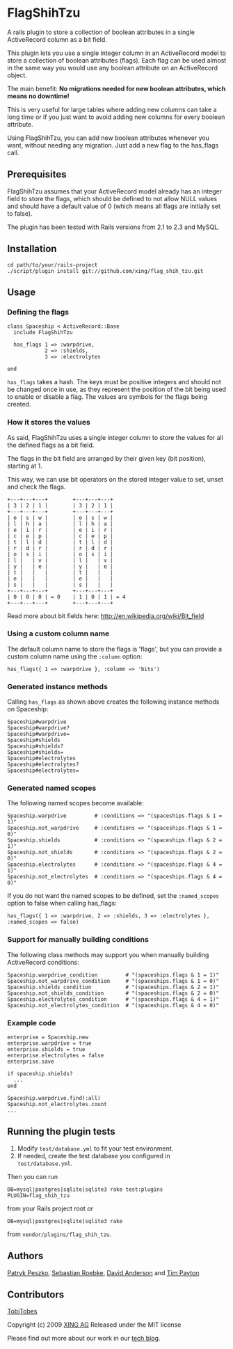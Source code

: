 # FlagShihTzu

A rails plugin to store a collection of boolean attributes in a single 
ActiveRecord column as a bit field.

This plugin lets you use a single integer column in an ActiveRecord model
to store a collection of boolean attributes (flags). Each flag can be used 
almost in the same way you would use any boolean attribute on an 
ActiveRecord object.

The main benefit: 
**No migrations needed for new boolean attributes, which means no downtime!**

This is very useful for large tables where adding new columns can take 
a long time or if you just want to avoid adding new columns for every
boolean attribute.

Using FlagShihTzu, you can add new boolean attributes whenever you want, 
without needing any migration. Just add a new flag to the has_flags call.


## Prerequisites

FlagShihTzu assumes that your ActiveRecord model already has an integer field 
to store the flags, which should be defined to not allow NULL values and 
should have a default value of 0 (which means all flags are initially set to 
false).

The plugin has been tested with Rails versions from 2.1 to 2.3 and MySQL.


## Installation

    cd path/to/your/rails-project
    ./script/plugin install git://github.com/xing/flag_shih_tzu.git


## Usage

### Defining the flags

    class Spaceship < ActiveRecord::Base
      include FlagShihTzu

      has_flags 1 => :warpdrive,
                2 => :shields,
                3 => :electrolytes

    end

`has_flags` takes a hash. The keys must be positive integers and should not 
be changed once in use, as they represent the position of the bit being used 
to enable or disable a flag. The values are symbols for the flags
being created.


### How it stores the values

As said, FlagShihTzu uses a single integer column to store the values for all
the defined flags as a bit field.

The flags in the bit field are arranged by their given key (bit position),
starting at 1.

This way, we can use bit operators on the stored integer value to set, unset 
and check the flags.

    +---+---+---+        +---+---+---+
    | 3 | 2 | 1 |        | 3 | 2 | 1 |
    +---+---+---+        +---+---+---+
    | e | s | w |        | e | s | w |
    | l | h | a |        | l | h | a |
    | e | i | r |        | e | i | r |
    | c | e | p |        | c | e | p |
    | t | l | d |        | t | l | d |
    | r | d | r |        | r | d | r |
    | o | s | i |        | o | s | i |
    | l |   | v |        | l |   | v |
    | y |   | e |        | y |   | e |
    | t |   |   |        | t |   |   |
    | e |   |   |        | e |   |   |
    | s |   |   |        | s |   |   |
    +---+---+---+        +---+---+---+
    | 0 | 0 | 0 | = 0    | 1 | 0 | 1 | = 4
    +---+---+---+        +---+---+---+
    
Read more about bit fields here: <http://en.wikipedia.org/wiki/Bit_field>


### Using a custom column name

The default column name to store the flags is 'flags', but you can provide a 
custom column name using the `:column` option:

    has_flags({ 1 => :warpdrive }, :column => 'bits')


### Generated instance methods

Calling `has_flags` as shown above creates the following instance methods 
on Spaceship:

    Spaceship#warpdrive
    Spaceship#warpdrive?
    Spaceship#warpdrive=
    Spaceship#shields
    Spaceship#shields?
    Spaceship#shields=
    Spaceship#electrolytes
    Spaceship#electrolytes?
    Spaceship#electrolytes=


### Generated named scopes

The following named scopes become available:

    Spaceship.warpdrive         # :conditions => "(spaceships.flags & 1 = 1)"
    Spaceship.not_warpdrive     # :conditions => "(spaceships.flags & 1 = 0)"
    Spaceship.shields           # :conditions => "(spaceships.flags & 2 = 1)"
    Spaceship.not_shields       # :conditions => "(spaceships.flags & 2 = 0)"
    Spaceship.electrolytes      # :conditions => "(spaceships.flags & 4 = 1)"
    Spaceship.not_electrolytes  # :conditions => "(spaceships.flags & 4 = 0)"
    
If you do not want the named scopes to be defined, set the
`:named_scopes` option to false when calling has_flags:
    
    has_flags({ 1 => :warpdrive, 2 => :shields, 3 => :electrolytes }, :named_scopes => false)


### Support for manually building conditions

The following class methods may support you when manually building 
ActiveRecord conditions:

    Spaceship.warpdrive_condition         # "(spaceships.flags & 1 = 1)"
    Spaceship.not_warpdrive_condition     # "(spaceships.flags & 1 = 0)"
    Spaceship.shields_condition           # "(spaceships.flags & 2 = 1)"
    Spaceship.not_shields_condition       # "(spaceships.flags & 2 = 0)"
    Spaceship.electrolytes_condition      # "(spaceships.flags & 4 = 1)"
    Spaceship.not_electrolytes_condition  # "(spaceships.flags & 4 = 0)"
  

### Example code

    enterprise = Spaceship.new
    enterprise.warpdrive = true
    enterprise.shields = true
    enterprise.electrolytes = false
    enterprise.save
  
    if spaceship.shields?
      ...
    end

    Spaceship.warpdrive.find(:all)
    Spaceship.not_electrolytes.count
    ...


## Running the plugin tests

1. Modify `test/database.yml` to fit your test environment.
2. If needed, create the test database you configured in `test/database.yml`.

Then you can run 
    
    DB=mysql|postgres|sqlite|sqlite3 rake test:plugins PLUGIN=flag_shih_tzu 
    
from your Rails project root *or*
    
    DB=mysql|postgres|sqlite|sqlite3 rake 
    
from `vendor/plugins/flag_shih_tzu`.


## Authors

[Patryk Peszko](http://github.com/ppeszko), 
[Sebastian Roebke](http://github.com/boosty), 
[David Anderson](http://github.com/alpinegizmo) 
and [Tim Payton](http://github.com/dizzy42)


## Contributors

[TobiTobes](http://github.com/rngtng)


Copyright (c) 2009 [XING AG](http://www.xing.com/)
Released under the MIT license

Please find out more about our work in our 
[tech blog](http://blog.xing.com/category/english/tech-blog).
